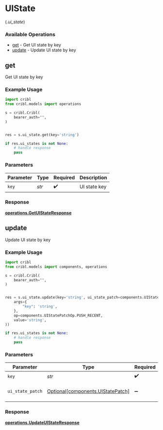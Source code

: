 # UIState
(*.ui_state*)

### Available Operations

* [get](#get) - Get UI state by key
* [update](#update) - Update UI state by key

## get

Get UI state by key

### Example Usage

```python
import cribl
from cribl.models import operations

s = cribl.Cribl(
    bearer_auth="",
)


res = s.ui_state.get(key='string')

if res.ui_states is not None:
    # handle response
    pass
```

### Parameters

| Parameter          | Type               | Required           | Description        |
| ------------------ | ------------------ | ------------------ | ------------------ |
| `key`              | *str*              | :heavy_check_mark: | UI state key       |


### Response

**[operations.GetUIStateResponse](../../models/operations/getuistateresponse.md)**


## update

Update UI state by key

### Example Usage

```python
import cribl
from cribl.models import components, operations

s = cribl.Cribl(
    bearer_auth="",
)


res = s.ui_state.update(key='string', ui_state_patch=components.UIStatePatch(
    args={
        "key": 'string',
    },
    op=components.UIStatePatchOp.PUSH_RECENT,
    value='string',
))

if res.ui_states is not None:
    # handle response
    pass
```

### Parameters

| Parameter                                                                | Type                                                                     | Required                                                                 | Description                                                              |
| ------------------------------------------------------------------------ | ------------------------------------------------------------------------ | ------------------------------------------------------------------------ | ------------------------------------------------------------------------ |
| `key`                                                                    | *str*                                                                    | :heavy_check_mark:                                                       | UI state key                                                             |
| `ui_state_patch`                                                         | [Optional[components.UIStatePatch]](../../models/shared/uistatepatch.md) | :heavy_minus_sign:                                                       | UI State Patch object                                                    |


### Response

**[operations.UpdateUIStateResponse](../../models/operations/updateuistateresponse.md)**

